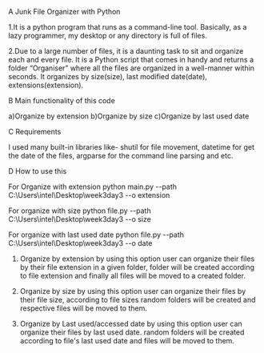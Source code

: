 A 
Junk File Organizer with Python

1.It is a python program that runs as a command-line tool. Basically, as a lazy  programmer, my desktop or any directory is full of files.

2.Due to a large number of files, it is a daunting task to sit and organize each and every file. It is a Python script that comes in handy and returns a folder “Organiser” where all the files are organized in a well-manner within seconds. It organizes by size(size), last modified date(date), extensions(extension).

B
Main functionality of this code

a)Organize by extension
b)Organize by size
c)Organize by last used date


C
Requirements

I used many built-in libraries like- shutil for file movement,
datetime for get the date of the files,
argparse for the command line parsing and etc.


D
How to use this


For Organize with extension
python main.py --path C:\Users\intel\Desktop\week3day3 --o extension

For organize with size
python file.py --path C:\Users\intel\Desktop\week3day3 --o size

For organize with last used date
python file.py --path C:\Users\intel\Desktop\week3day3 --o date

1. Organize by extension
by using this option user can organize their files by their file extension in a given folder, folder will be created according to file extension and finally all files will be moved to a created folder.

2. Organize by size
by using this option user can organize their files by their file size, according to file sizes random folders will be created and respective files will be moved to them.

3. Organize by Last used/accessed date
by using this option user can organize their files by last used date. random folders will be created according to file's last used date and files will be moved to them.
